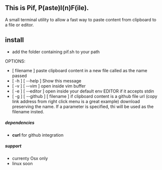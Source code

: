 ## This is Pif, P(aste)I(n)F(ile).

A small terminal utility to allow a fast way to paste content from clipboard to a file or editor.

## install
- add the folder containing pif.sh to your path

OPTIONS:
   - [ filename ] paste clipboard content in a new file called as the name passed
   - [ -h ] [ --help ]        Show this message
   - [ -v ] [ --vim ]         open inside vim buffer
   - [ -e ] [ --editor ]      open inside your default env EDITOR if it accepts stdin
   - [ -g ] [ --github ] [ filename ] if clipboard content is a github file url (copy link address from right click menu is a great example) download preserving the name.
   If a parameter is specified, thi will be used as the filename insted.

##### dependencies
- **curl** for github integration

##### support
- currenty Osx only
- linux soon
